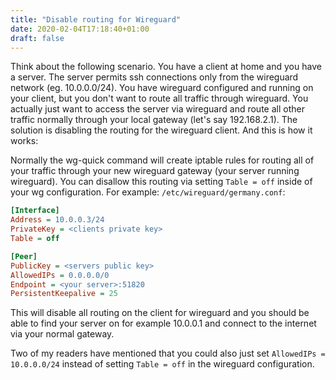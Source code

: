 ```yaml
---
title: "Disable routing for Wireguard"
date: 2020-02-04T17:18:40+01:00
draft: false
---
```


Think about the following scenario. You have a client at home and you have a
server.  The server permits ssh connections only from the wireguard network
(eg. 10.0.0.0/24).  You have wireguard configured and running on your client,
but you don't want to route all traffic through wireguard.  You actually just
want to access the server via wireguard and route all other traffic normally
through your local gateway (let's say 192.168.2.1). The solution is disabling
the routing for the wireguard client.  And this is how it works:

Normally the wg-quick command will create iptable rules for routing all of your
traffic through your new wireguard gateway (your server running wireguard). You
can disallow this routing via setting `Table = off` inside of your wg
configuration. For example: `/etc/wireguard/germany.conf`:

```ini
[Interface]
Address = 10.0.0.3/24
PrivateKey = <clients private key>
Table = off

[Peer]
PublicKey = <servers public key>
AllowedIPs = 0.0.0.0/0
Endpoint = <your server>:51820
PersistentKeepalive = 25
```

This will disable all routing on the client for wireguard and you should be
able to find your server on for example 10.0.0.1 and connect to the internet
via your normal gateway.

Two of my readers have mentioned that you could also just set `AllowedIPs =
10.0.0.0/24` instead of setting `Table = off` in the wireguard configuration.
